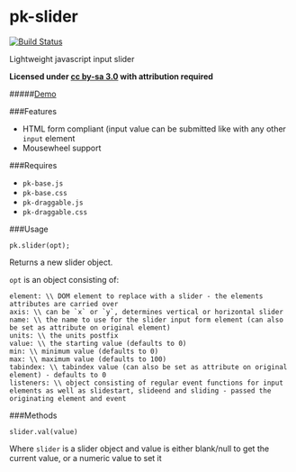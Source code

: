 pk-slider
========

[![Build Status](https://travis-ci.org/sw4/pk-slider.svg?branch=master)](https://travis-ci.org/sw4/pk-slider)

Lightweight javascript input slider

**Licensed under [cc by-sa 3.0](http://creativecommons.org/licenses/by-sa/3.0/) with attribution required**

#####[Demo](http://sw4.github.io/pk-slider/)

###Features

- HTML form compliant (input value can be submitted like with any other `input` element
- Mousewheel support

###Requires

- `pk-base.js`
- `pk-base.css`
- `pk-draggable.js`
- `pk-draggable.css`


###Usage

`pk.slider(opt);`

Returns a new slider object.

`opt` is an object consisting of:

```
element: \\ DOM element to replace with a slider - the elements attributes are carried over
axis: \\ can be `x` or `y`, determines vertical or horizontal slider
name: \\ the name to use for the slider input form element (can also be set as attribute on original element)
units: \\ the units postfix
value: \\ the starting value (defaults to 0)
min: \\ minimum value (defaults to 0)
max: \\ maximum value (defaults to 100)
tabindex: \\ tabindex value (can also be set as attribute on original element) - defaults to 0
listeners: \\ object consisting of regular event functions for input elements as well as slidestart, slideend and sliding - passed the originating element and event
```

###Methods

`slider.val(value)`

Where `slider` is a slider object and value is either blank/null to get the current value, or a numeric value to set it
